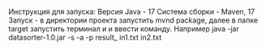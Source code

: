 Инструкция для запуска:
Версия Java - 17
Система сборки - Maven, 17
Запуск - в директории проекта запустить mvnd package, далее в папке target запустить терминал и 
и ввести команду. Например java -jar datasorter-1.0.jar -s -a -p result_ in1.txt in2.txt
